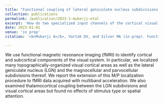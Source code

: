 ```yaml
---
title: "Functional coupling of lateral geniculate nucleus subdivisions with topographically-organized cortical areas"
collection: publications
permalink: /publication/2023-1-mukerji-etal
excerpt: 'How do two specialized input channels of the cortical visual system relate to the plethora of cortical visual areas?'
date: 2023-01-01
venue: 'in prep'
citation: '<b>Mukerji A</b>, Vartak DV, and Silver MA (in prep). Functional coupling of lateral geniculate nucleus subdivisions with topographically-organized cortical areas'

---
```


We use functional magnetic resonance imaging (fMRI) to identify cortical and subcortical components of the visual system. In particular, we localized many topographically-organized visual cortical areas as well as the lateral geniculate nucleus (LGN) and the magnocellular and parvocellular subdivisions thereof. We report the extension of this M/P localization procedure to fMRI data acquired with multiband
acceleration. We also examined thalamocortical coupling between the LGN subdivisions and visual cortical areas but found no effects of stimulus type or spatial attention.
